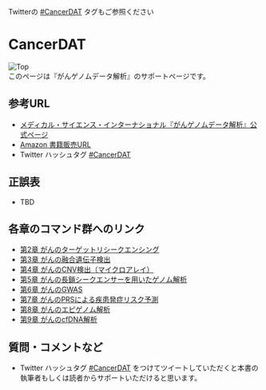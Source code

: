 Twitterの [#CancerDAT](https://twitter.com/hashtag/CancerDAT) タグもご参照ください

# CancerDAT

![Top](https://github.com/Kao-nashi/CancerDAT/blob/main/CancerDAT.png)  
このページは『がんゲノムデータ解析』のサポートページです。  

## 参考URL
* [メディカル・サイエンス・インターナショナル『がんゲノムデータ解析』公式ページ](https://www.medsi.co.jp/products/detail/3866)  
* [Amazon 書籍販売URL](https://amzn.to/3p2oASS)
* Twitter ハッシュタグ [#CancerDAT](https://twitter.com/hashtag/CancerDAT)

## 正誤表  
* TBD

## 各章のコマンド群へのリンク
* [第2章 がんのターゲットリシークエンシング](https://github.com/tanishimashigeki/TargetReseq.git)
* [第3章 がんの融合遺伝子検出](Chapter3)
* [第4章 がんのCNV検出（マイクロアレイ）](https://github.com/SuenoriChiku/ChatperCNA)
* [第5章 がんの長鎖シークエンサーを用いたゲノム解析](Chapter5)
* [第6章 がんのGWAS](https://github.com/yyoi/CancerGWAS)
* [第7章 がんのPRSによる疾患発症リスク予測](https://github.com/hacchy1983/prs-on-hail-public)
* [第8章 がんのエピゲノム解析](https://github.com/H-Ohmomo/CancerDAT)
* [第9章 がんのcfDNA解析](Chapter9)

## 質問・コメントなど
* Twitter ハッシュタグ  [#CancerDAT](https://twitter.com/hashtag/CancerDAT) をつけてツイートしていただくと本書の執筆者もしくは読者からサポートいただけると思います。
